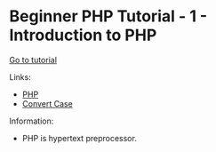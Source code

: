 # Beginner PHP Tutorial - 1 - Introduction to PHP

[Go to tutorial](https://youtu.be/iCUV3iv9xOs)

Links:
- [PHP](https://www.php.net/)
- [Convert Case](https://convertcase.net/)

Information:
- PHP is hypertext preprocessor.
